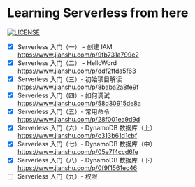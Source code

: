 # Learning Serverless from here

[![LICENSE](https://img.shields.io/badge/license-Anti%20996-blue.svg)](https://github.com/996icu/996.ICU/blob/master/LICENSE)

- [x] Serverless 入门（一） - 创建 IAM https://www.jianshu.com/p/9fb731a799e2
- [x] Serverless 入门（二） - HelloWord https://www.jianshu.com/p/ddf2ffda5f63
- [x] Serverless 入门（三）- 初始项目解读 https://www.jianshu.com/p/8baba2a8fe9f
- [x] Serverless 入门（四）- 如何调试 https://www.jianshu.com/p/58d30915de8a
- [x] Serverless 入门（五）- 常用命令 https://www.jianshu.com/p/28f001ea9d9d
- [x] Serverless 入门（六）- DynamoDB 数据库（上）https://www.jianshu.com/p/c313b61d1cbf
- [x] Serverless 入门（七）- DynamoDB 数据库（中）https://www.jianshu.com/p/05e7f4ccd6fe
- [x] Serverless 入门（八）- DynamoDB 数据库（下）https://www.jianshu.com/p/0f9f1561ec46
- [ ] Serverless 入门（九）- 权限
